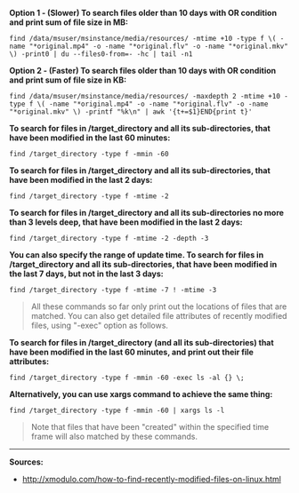 **Option 1 - (Slower) To search files older than 10 days with OR condition and print sum of file size in MB:**
```
find /data/msuser/msinstance/media/resources/ -mtime +10 -type f \( -name "*original.mp4" -o -name "*original.flv" -o -name "*original.mkv" \) -print0 | du --files0-from=- -hc | tail -n1
```

**Option 2 - (Faster) To search files older than 10 days with OR condition and print sum of file size in KB:**
```
find /data/msuser/msinstance/media/resources/ -maxdepth 2 -mtime +10 -type f \( -name "*original.mp4" -o -name "*original.flv" -o -name "*original.mkv" \) -printf "%k\n" | awk '{t+=$1}END{print t}'
```

**To search for files in /target_directory and all its sub-directories, that have been modified in the last 60 minutes:**
```
find /target_directory -type f -mmin -60
```

**To search for files in /target_directory and all its sub-directories, that have been modified in the last 2 days:**
```
find /target_directory -type f -mtime -2
```

**To search for files in /target_directory and all its sub-directories no more than 3 levels deep, that have been modified in the last 2 days:**
```
find /target_directory -type f -mtime -2 -depth -3
```

**You can also specify the range of update time. To search for files in /target_directory and all its sub-directories, that have been modified in the last 7 days, but not in the last 3 days:**
```
find /target_directory -type f -mtime -7 ! -mtime -3
```

>All these commands so far only print out the locations of files that are matched. You can also get detailed file attributes of recently modified files, using "-exec" option as follows.

**To search for files in /target_directory (and all its sub-directories) that have been modified in the last 60 minutes, and print out their file attributes:**
```
find /target_directory -type f -mmin -60 -exec ls -al {} \;
```

**Alternatively, you can use xargs command to achieve the same thing:**
```
find /target_directory -type f -mmin -60 | xargs ls -l
```

>Note that files that have been "created" within the specified time frame will also matched by these commands.

***
**Sources:**
* http://xmodulo.com/how-to-find-recently-modified-files-on-linux.html
